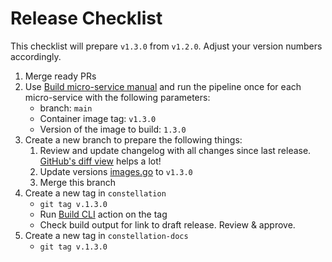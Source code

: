 # Release Checklist

This checklist will prepare `v1.3.0` from `v1.2.0`. Adjust your version numbers accordingly.

1. Merge ready PRs
2. Use [Build micro-service manual](https://github.com/edgelesssys/constellation/actions/workflows/build-micro-service-manual.yml) and run the pipeline once for each micro-service with the following parameters:
    * branch: `main`
    * Container image tag: `v1.3.0`
    * Version of the image to build: `1.3.0`
3. Create a new branch to prepare the following things:
    1. Review and update changelog with all changes since last release. [GitHub's diff view](https://github.com/edgelesssys/constellation/compare/v1.2.0...main) helps a lot!
    2. Update versions [images.go](../coordinator/kubernetes/k8sapi/resources/images.go) to `v1.3.0`
    3. Merge this branch
4. Create a new tag in `constellation`
    * `git tag v.1.3.0`
    * Run [Build CLI](https://github.com/edgelesssys/constellation/actions/workflows/build-cli.yml) action on the tag
    * Check build output for link to draft release. Review & approve.
5. Create a new tag in `constellation-docs`
    * `git tag v.1.3.0`
